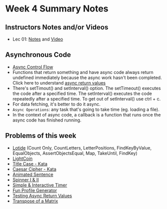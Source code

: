 # Week 4 Summary Notes
##  Instructors Notes and/or Videos
* Lec 01: [Notes](https://github.com/DevHalpin/lectures2022/tree/main/flex/14_11_Eve/mod1/w04/async_control_flow) and [Video](https://vimeo.com/778715134/13db3c9f9f)
## Asynchronous Code
* [Async Control Flow](https://flex-web.compass.lighthouselabs.ca/workbooks/flex-m01w4/activities/2073?journey_step=32&workbook=7)
* Functions that return something and have async code always return undefined immediately because the async work hasn't been completed. Click here to understand [async return values](https://flex-web.compass.lighthouselabs.ca/workbooks/flex-m01w4/activities/394?journey_step=32&workbook=7)
* There's setTimout() and setInterval() option. The setTimeout() executes the code after a specified time. The setInterval() executes the code repeatedly after a specified time. To get out of setInterval() use ctrl + c.
* For data fetching, it's better to do it async.
* `Async Operations`: any task that's going to take time (eg. loading a file).
* In the context of async code, a callback is a function that runs once the async code has finished running.


## Problems of this week
* [Lotide](https://github.com/IrhaAli/lotide) (Count Only, CountLetters, LetterPositions, FindKeyByValue, EqualObjects, AssertObjectsEqual, Map, TakeUntil, FindKey)
* [LightCoin](https://github.com/IrhaAli/lightcoin-crypto)
* [Title Case - Kata](https://flex-web.compass.lighthouselabs.ca/workbooks/flex-m01w4/activities/376?journey_step=32&workbook=7)
* [Caesar Cipher - Kata](https://gist.github.com/IrhaAli/d39709c144bcd0aa368dbca40f2b2ee7)
* [Animated Sentence](https://github.com/IrhaAli/typewriter)
* [Spinner I & II](https://github.com/IrhaAli/spinner)
* [Simple & Interactive Timer](https://github.com/IrhaAli/timer)
* [Fun Profile Generator](https://github.com/IrhaAli/profile_generator)
* [Testing Async Return Values](https://github.com/IrhaAli/cats)
* [Transpose of a Matrix](https://gist.github.com/IrhaAli/72712e270600c9b7a7103b856de306bf)
